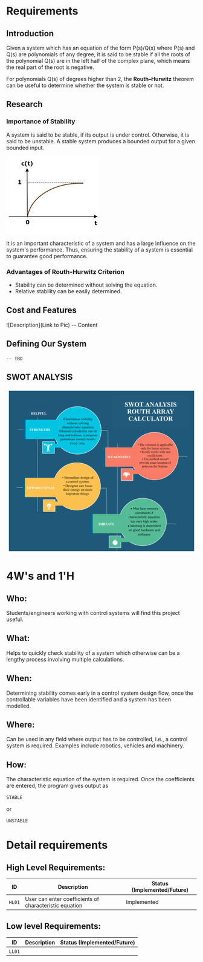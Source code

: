 # Requirements
## Introduction
 Given a system which has an equation of the form P(s)/Q(s) where P(s) and Q(s) are polynomials of any degree, it is said to be stable if all the roots of the polynomial Q(s) are in the left half of the complex plane, which means the real part of the root is negative.  
 
 For polynomials Q(s) of degrees higher than 2, the **Routh–Hurwitz** theorem can be useful to determine whether the system is stable or not.

## Research
### Importance of Stability
A system is said to be stable, if its output is under control. Otherwise, it is said to be unstable. A stable system produces a bounded output for a given bounded input.

![Response of a stable system](.\research_stablesystemgraph.jfif)

It is an important characteristic of a system and has a large influence on the system's performance. Thus, ensuring the stability of a system is essential to guarantee good performance.

### Advantages of Routh-Hurwitz Criterion
* Stability can be determined without solving the equation.
* Relative stability can be easily determined.

## Cost and Features
![Description](Link to Pic)
-- Content 
## Defining Our System
    -- TBD
## SWOT ANALYSIS
![SWOT Analysis](.\SWOT_Analysis.jpg)

# 4W&#39;s and 1&#39;H

## Who:

Students/engineers working with control systems will find this project useful.

## What:

Helps to quickly check stability of a system which otherwise can be a lengthy process involving multiple calculations.

## When:

Determining stability comes early in a control system design flow, once the controllable variables have been identified and a system has been modelled.

## Where:

Can be used in any field where output has to be controlled, i.e., a control system is required. Examples include robotics, vehicles and machinery.

## How:

The characteristic equation of the system is required. Once the coefficients are entered, the program gives output as 
```c 
STABLE
``` 
or 
```c 
UNSTABLE
```

# Detail requirements
## High Level Requirements: 
ID | Description | Status (Implemented/Future)
----|------------------------------------|----------------
`HL01`|User can enter coefficients of characteristic equation |Implemented

##  Low level Requirements:
ID | Description | Status (Implemented/Future)
----|------------------------------------|----------------
`LL01`|
